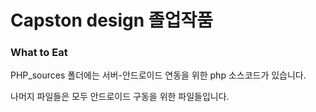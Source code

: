 # Capston design 졸업작품
### What to Eat

PHP_sources 폴더에는 서버-안드로이드 연동을 위한 php 소스코드가 있습니다.

나머지 파일들은 모두 안드로이드 구동을 위한 파일들입니다.
